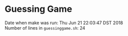 # Guessing Game
Date when make was run: Thu Jun 21 22:03:47 DST 2018  
Number of lines in `guessinggame.sh`: 24  
